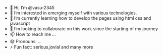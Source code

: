 - 👋 Hi, I’m @vasu-2345
- 👀 I’m interested in emerging myself with various technologies.
- 🌱 I’m currently learning how to develop the pages using html css and javascript
- 💞️ I’m looking to collaborate on this work since the starting of my journey
- 📫 How to reach me ...
- 😄 Pronouns: ...
- ⚡ Fun fact: serious,jovial and many more

<!---
vasu-2345/vasu-2345 is a ✨ special ✨ repository because its `README.md` (this file) appears on your GitHub profile.
You can click the Preview link to take a look at your changes.
--->
